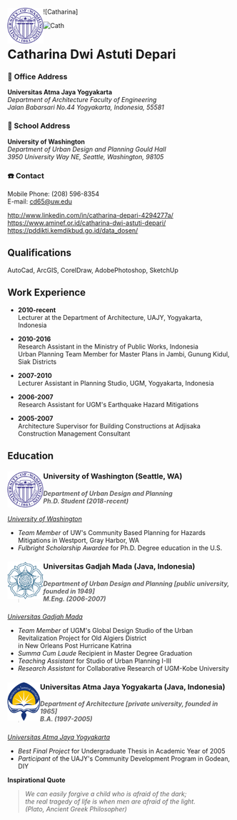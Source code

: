 ![Catharina]<img src="images/UW_Seal_Purple_26851.png" width="80" align="left">

![Cath](/image/https://raw.githubusercontent.com/catharinadepari/catharinadepari.github.io/master/images/rsz_catharina.jpgg)
<br>
# Catharina Dwi Astuti Depari

### :office: **Office Address**
**Universitas Atma Jaya Yogyakarta** <br>*Department of Architecture Faculty of Engineering* <br>*Jalan Babarsari No.44 Yogyakarta, Indonesia, 55581*

### :school: School Address
**University of Washington** <br>*Department of Urban Design and Planning Gould Hall* <br> *3950 University Way NE, Seattle, Washington, 98105*

### :telephone: Contact
Mobile Phone: (208) 596-8354 <br> E-mail: cd65@uw.edu

http://www.linkedin.com/in/catharina-depari-4294277a/ <br> https://www.aminef.or.id/catharina-dwi-astuti-depari/ <br> https://pddikti.kemdikbud.go.id/data_dosen/


## Qualifications

AutoCad, ArcGIS, CorelDraw, AdobePhotoshop, SketchUp

## Work Experience

- **2010-recent** <br>  Lecturer at the Department of Architecture, UAJY, Yogyakarta, Indonesia

- **2010-2016** <br> Research Assistant in the Ministry of Public Works, Indonesia <br> Urban Planning Team Member for Master Plans in Jambi, Gunung Kidul, Siak Districts

- **2007-2010** <br> Lecturer Assistant in Planning Studio, UGM, Yogyakarta, Indonesia

- **2006-2007** <br> Research Assistant for UGM's Earthquake Hazard Mitigations

- **2005-2007** <br> Architecture Supervisor for Building Constructions at Adjisaka Construction Management Consultant

## Education
### University of Washington (Seattle, WA) <img src="images/UW_Seal_Purple_26851.png" width="80" align="left"> <br>
>##### Department of Urban Design and Planning <br> Ph.D. Student (2018-recent) <br>
*[University of Washington](http://urbdp.be.washington.edu/)*

- *Team Member* of UW's Community Based Planning for Hazards Mitigations in Westport, Gray Harbor, WA
- *Fulbright Scholarship Awardee* for Ph.D. Degree education in the U.S.

### Universitas Gadjah Mada (Java, Indonesia) <img src="images/images1/ugm.jpg" width="80" align="left"><br>
>##### Department of Urban Design and Planning [public university, founded in 1949]<br> M.Eng. (2006-2007)<br>
*[Universitas Gadjah Mada](http://archiplan.ugm.ac.id/en/programmes1/architecture/)*

- *Team Member* of UGM's Global Design Studio of the Urban Revitalization Project for Old Algiers District <br> in New Orleans Post Hurricane Katrina
- *Summa Cum Laude* Recipient in Master Degree Graduation
- *Teaching Assistant* for Studio of Urban Planning I-III
- *Research Assistant* for Collaborative Research of UGM-Kobe University

### Universitas Atma Jaya Yogyakarta (Java, Indonesia) <img src="images/logo-uajy-png-7.png" width="73" align="left"> <br>
>#####  Department of Architecture [private university, founded in 1965] <br> B.A. (1997-2005)<br>
*[Universitas Atma Jaya Yogyakarta](http://www.uajy.ac.id/program-studi/sarjana/program-studi-arsitektur/)*<br>

- *Best Final Project* for Undergraduate Thesis in Academic Year of 2005
- *Participant* of the UAJY's Community Development Program in Godean, DIY

**Inspirational Quote**
>*We can easily forgive a child who is afraid of the dark; <br> the real tragedy of life is when men are afraid of the light.<br>(Plato, Ancient Greek Philosopher)*

